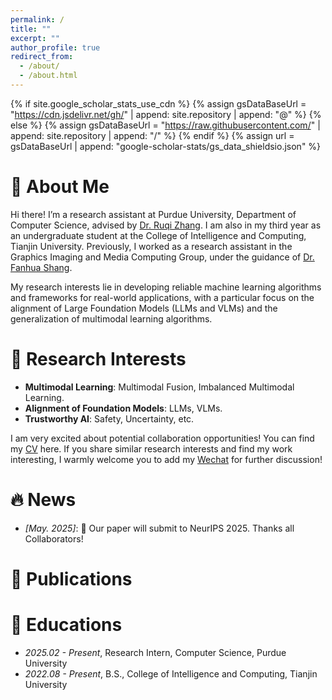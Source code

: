 ```yaml
---
permalink: /
title: ""
excerpt: ""
author_profile: true
redirect_from: 
  - /about/
  - /about.html
---
```


{% if site.google_scholar_stats_use_cdn %}
{% assign gsDataBaseUrl = "https://cdn.jsdelivr.net/gh/" | append: site.repository | append: "@" %}
{% else %}
{% assign gsDataBaseUrl = "https://raw.githubusercontent.com/" | append: site.repository | append: "/" %}
{% endif %}
{% assign url = gsDataBaseUrl | append: "google-scholar-stats/gs_data_shieldsio.json" %}

<span class='anchor' id='about-me'></span>

# 👀 About Me
Hi there! I’m a research assistant at Purdue University, Department of Computer Science, advised by [Dr. Ruqi Zhang](https://ruqizhang.github.io/). I am also in my third year as an undergraduate student at the College of Intelligence and Computing, Tianjin University. Previously, I worked as a research assistant in the Graphics Imaging and Media Computing Group, under the guidance of [Dr. Fanhua Shang](https://sites.google.com/site/fanhua217/home).

My research interests lie in developing reliable machine learning algorithms and frameworks for real-world applications, with a particular focus on the alignment of Large Foundation Models (LLMs and VLMs) and the generalization of multimodal learning algorithms.


# 🧩 Research Interests
- **Multimodal Learning**: Multimodal Fusion, Imbalanced Multimodal Learning.  
- **Alignment of Foundation Models**: LLMs, VLMs.  
- **Trustworthy AI**: Safety, Uncertainty, etc.

I am very excited about potential collaboration opportunities! You can find my [CV](../assets/CV-Jinhua%20Si-EN.pdf) here. If you share similar research interests and find my work interesting, I warmly welcome you to add my [Wechat](../images/wechat.jpg) for further discussion!


# 🔥 News
- *[May. 2025]*: 🎉 Our paper will submit to NeurIPS 2025. Thanks all Collaborators!


# 📝 Publications 



# 📖 Educations
- *2025.02 - Present*, Research Intern, Computer Science, Purdue University
- *2022.08 - Present*, B.S., College of Intelligence and Computing, Tianjin University 
